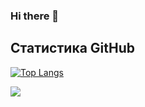 ### Hi there 👋
## Статистика GitHub
[![Top Langs](https://github-readme-stats.vercel.app/api/top-langs/?username=rroman202&layout=compact&hide=cython,c,python)](https://github.com/djostit/github-readme-stats)

![](https://komarev.com/ghpvc/?username=rroman202)
<!--
**RRoman202/RRoman202** is a ✨ _special_ ✨ repository because its `README.md` (this file) appears on your GitHub profile.

Here are some ideas to get you started:

- 🔭 I’m currently working on ...
- 🌱 I’m currently learning ...
- 👯 I’m looking to collaborate on ...
- 🤔 I’m looking for help with ...
- 💬 Ask me about ...
- 📫 How to reach me: ...
- 😄 Pronouns: ...
- ⚡ Fun fact: ...
-->
